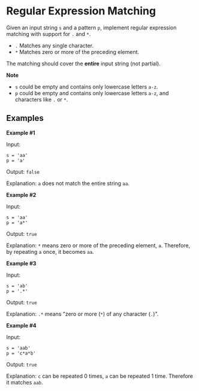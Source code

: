 # Regular Expression Matching

Given an input string `s` and a pattern `p`, implement regular
expression matching with support for `.` and `*`.

- `.` Matches any single character.
- `*` Matches zero or more of the preceding element.

The matching should cover the **entire** input string (not partial).

**Note**

- `s` could be empty and contains only lowercase letters `a-z`.
- `p` could be empty and contains only lowercase letters `a-z`, and characters like `.` or `*`.

## Examples

**Example #1**

Input:

```
s = 'aa'
p = 'a'
```

Output: `false`

Explanation: `a` does not match the entire string `aa`.

**Example #2**

Input:

```
s = 'aa'
p = 'a*'
```

Output: `true`

Explanation: `*` means zero or more of the preceding element, `a`.
Therefore, by repeating `a` once, it becomes `aa`.

**Example #3**

Input:

```
s = 'ab'
p = '.*'
```

Output: `true`

Explanation: `.*` means "zero or more (`*`) of any character (`.`)".

**Example #4**

Input:

```
s = 'aab'
p = 'c*a*b'
```

Output: `true`

Explanation: `c` can be repeated 0 times, `a` can be repeated
1 time. Therefore it matches `aab`.

